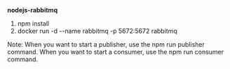 **nodejs-rabbitmq**

1. npm install
2. docker run -d --name rabbitmq -p 5672:5672 rabbitmq

Note: When you want to start a publisher, use the npm run publisher command. When you want to start a consumer, use the npm run consumer command.
